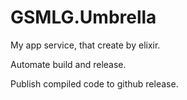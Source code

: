 # GSMLG.Umbrella

My app service, that create by elixir.

Automate build and release.

Publish compiled code to github release.

